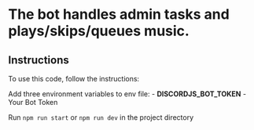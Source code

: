 # The bot handles admin tasks and plays/skips/queues music.

## Instructions

To use this code, follow the instructions:

Add three environment variables to env file:
    - **DISCORDJS_BOT_TOKEN** - Your Bot Token

Run `npm run start` or `npm run dev` in the project directory


